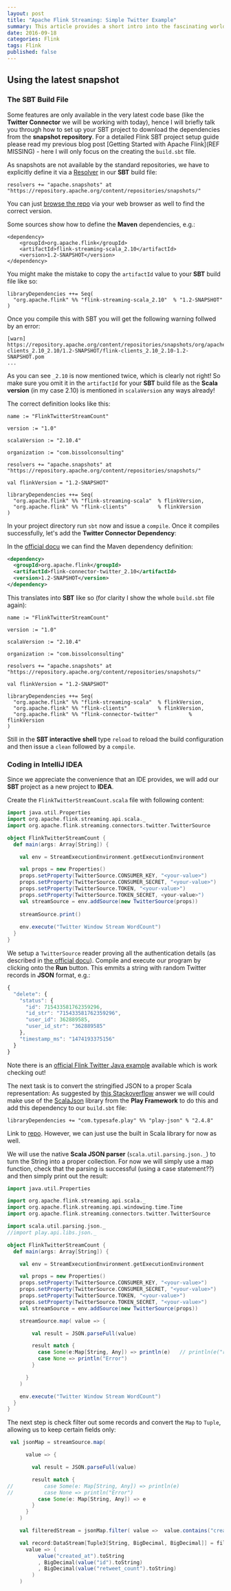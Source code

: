 ```yaml
---
layout: post
title: "Apache Flink Streaming: Simple Twitter Example"
summary: This article provides a short intro into the fascinating world of Apache Flink
date: 2016-09-18
categories: Flink
tags: Flink
published: false
--- 
```


## Using the latest snapshot

### The SBT Build File

Some features are only available in the very latest code base (like the **Twitter Connector** we will be working with today), hence I will briefly talk you through how to set up your SBT project to download the dependencies from the **snapshot repository**. For a detailed Flink SBT project setup guide please read my previous blog post [Getting Started with Apache Flink](REF MISSING) - here I will only focus on the creating the `build.sbt` file.

As snapshots are not available by the standard repositories, we have to explicitly define it via a [Resolver](http://www.scala-sbt.org/0.13/docs/Resolvers.html) in our **SBT** build file:

```
resolvers += "apache.snapshots" at "https://repository.apache.org/content/repositories/snapshots/"
```


You can just [browse the repo](https://repository.apache.org/content/repositories/snapshots/org/apache/flink/) via your web browser as well to find the correct version.

Some sources show how to define the **Maven** dependencies, e.g.:


```
<dependency>
	<groupId>org.apache.flink</groupId>
	<artifactId>flink-streaming-scala_2.10</artifactId>
	<version>1.2-SNAPSHOT</version>
</dependency>
```

You might make the mistake to copy the `artifactId` value to your **SBT** build file like so:

```
libraryDependencies ++= Seq(
  "org.apache.flink" %% "flink-streaming-scala_2.10"  % "1.2-SNAPSHOT"
)
```

Once you compile this with SBT you will get the following warning follwed by an error:

```
[warn]   https://repository.apache.org/content/repositories/snapshots/org/apache/flink/flink-clients_2.10_2.10/1.2-SNAPSHOT/flink-clients_2.10_2.10-1.2-SNAPSHOT.pom
...
```

As you can see `_2.10` is now mentioned twice, which is clearly not right! So make sure you omit it in the `artifactId` for your **SBT** build file as the **Scala version** (in my case 2.10) is mentioned in `scalaVersion` any ways already! 

The correct definition looks like this:

```properties
name := "FlinkTwitterStreamCount"

version := "1.0"

scalaVersion := "2.10.4"

organization := "com.bissolconsulting"

resolvers += "apache.snapshots" at "https://repository.apache.org/content/repositories/snapshots/"

val flinkVersion = "1.2-SNAPSHOT"

libraryDependencies ++= Seq(
  "org.apache.flink" %% "flink-streaming-scala"  % flinkVersion,
  "org.apache.flink" %% "flink-clients"          % flinkVersion
)
```

In your project directory run `sbt` now and issue a `compile`. Once it compiles successfully, let's add the **Twitter Connector Dependency**:

In the [official docu](https://ci.apache.org/projects/flink/flink-docs-master/dev/connectors/twitter.html) we can find the Maven dependency definition:

```xml
<dependency>
  <groupId>org.apache.flink</groupId>
  <artifactId>flink-connector-twitter_2.10</artifactId>
  <version>1.2-SNAPSHOT</version>
</dependency>
```

This translates into **SBT** like so (for clarity I show the whole `build.sbt` file again):

```
name := "FlinkTwitterStreamCount"

version := "1.0"

scalaVersion := "2.10.4"

organization := "com.bissolconsulting"

resolvers += "apache.snapshots" at "https://repository.apache.org/content/repositories/snapshots/"

val flinkVersion = "1.2-SNAPSHOT"

libraryDependencies ++= Seq(
  "org.apache.flink" %% "flink-streaming-scala"  % flinkVersion,
  "org.apache.flink" %% "flink-clients"          % flinkVersion,
  "org.apache.flink" %% "flink-connector-twitter"          % flinkVersion
)
```

Still in the **SBT interactive shell** type `reload` to reload the build configuration and then issue a `clean` followed by a `compile`.

### Coding in IntelliJ IDEA

Since we appreciate the convenience that an IDE provides, we will add our **SBT** project as a new project to **IDEA**.

Create the `FlinkTwitterStreamCount.scala` file with following content:

```scala
import java.util.Properties
import org.apache.flink.streaming.api.scala._
import org.apache.flink.streaming.connectors.twitter.TwitterSource

object FlinkTwitterStreamCount {
  def main(args: Array[String]) {

    val env = StreamExecutionEnvironment.getExecutionEnvironment

    val props = new Properties()
    props.setProperty(TwitterSource.CONSUMER_KEY, "<your-value>")
    props.setProperty(TwitterSource.CONSUMER_SECRET, "<your-value>")
    props.setProperty(TwitterSource.TOKEN, "<your-value>")
    props.setProperty(TwitterSource.TOKEN_SECRET, <your-value>")
    val streamSource = env.addSource(new TwitterSource(props))
    
    streamSource.print()
    
    env.execute("Twitter Window Stream WordCount")
  }
}
```

We setup a `TwitterSource` reader proving all the authentication details (as described in [the official docu](https://ci.apache.org/projects/flink/flink-docs-master/dev/connectors/twitter.html)). Compile and execute our program by clicking onto the **Run** button. This emmits a string with random Twitter records in **JSON** format, e.g.:

```javascript
{
  "delete": {
    "status": {
      "id": 715433581762359296,
      "id_str": "715433581762359296",
      "user_id": 362889585,
      "user_id_str": "362889585"
    },
    "timestamp_ms": "1474193375156"
  }
}
```

Note there is an [official Flink Twitter Java example](https://github.com/apache/flink/blob/9f52422350e145454d4b6972741944b1fd2185f2/flink-examples/flink-examples-streaming/src/main/java/org/apache/flink/streaming/examples/twitter/TwitterExample.java) available which is work checking out!

The next task is to convert the stringified JSON to a proper Scala representation: As suggested by [this Stackoverflow](http://stackoverflow.com/questions/30884841/converting-json-string-to-a-json-object-in-scala) answer we will could make use of the [ScalaJson](https://www.playframework.com/documentation/2.5.x/ScalaJson) library from the **Play Framework** to do this and add this dependency to our `build.sbt` file:

```
libraryDependencies += "com.typesafe.play" %% "play-json" % "2.4.8"
```

Link to [repo](https://mvnrepository.com/artifact/com.typesafe.play/play-json_2.10/2.4.8). However, we can just use the built in Scala library for now as well.

We will use the native **Scala JSON parser** (`scala.util.parsing.json._`) to turn the String into a proper collection. For now we will simply use a map function, check that the parsing is successful (using a case statement??) and then simply print out the result:

```scala
import java.util.Properties

import org.apache.flink.streaming.api.scala._
import org.apache.flink.streaming.api.windowing.time.Time
import org.apache.flink.streaming.connectors.twitter.TwitterSource

import scala.util.parsing.json._
//import play.api.libs.json._

object FlinkTwitterStreamCount {
  def main(args: Array[String]) {

    val env = StreamExecutionEnvironment.getExecutionEnvironment

    val props = new Properties()
    props.setProperty(TwitterSource.CONSUMER_KEY, "<your-value>")
    props.setProperty(TwitterSource.CONSUMER_SECRET, "<your-value>")
    props.setProperty(TwitterSource.TOKEN, "<your-value>")
    props.setProperty(TwitterSource.TOKEN_SECRET, "<your-value>")
    val streamSource = env.addSource(new TwitterSource(props))

    streamSource.map( value => {

        val result = JSON.parseFull(value)

        result match {
          case Some(e:Map[String, Any]) => println(e)   // println(e("retweeted"))
          case None => println("Error")
        }

      }
    )

    env.execute("Twitter Window Stream WordCount")
  }
}
```

The next step is check filter out some records and convert the `Map` to `Tuple`, allowing us to keep certain fields only:

```scala
 val jsonMap = streamSource.map(

      value => {

        val result = JSON.parseFull(value)

        result match {
//          case Some(e: Map[String, Any]) => println(e)
//          case None => println("Error")
          case Some(e: Map[String, Any]) => e
        }
      }
    )

    val filteredStream = jsonMap.filter( value =>  value.contains("created_at"))

    val record:DataStream[Tuple3[String, BigDecimal, BigDecimal]] = filteredStream.map(
      value => (
          value("created_at").toString
          , BigDecimal(value("id").toString)
          , BigDecimal(value("retweet_count").toString)
        )
    )
```

